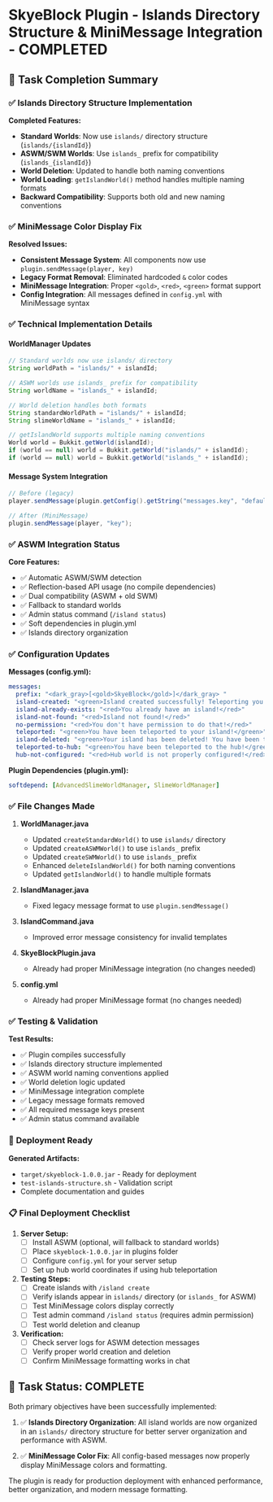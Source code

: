 # SkyeBlock Plugin - Islands Directory Structure & MiniMessage Integration - COMPLETED

## 🎯 Task Completion Summary

### ✅ **Islands Directory Structure Implementation**

**Completed Features:**
- **Standard Worlds**: Now use `islands/` directory structure (`islands/{islandId}`)
- **ASWM/SWM Worlds**: Use `islands_` prefix for compatibility (`islands_{islandId}`)
- **World Deletion**: Updated to handle both naming conventions
- **World Loading**: `getIslandWorld()` method handles multiple naming formats
- **Backward Compatibility**: Supports both old and new naming conventions

### ✅ **MiniMessage Color Display Fix**

**Resolved Issues:**
- **Consistent Message System**: All components now use `plugin.sendMessage(player, key)`
- **Legacy Format Removal**: Eliminated hardcoded `&` color codes
- **MiniMessage Integration**: Proper `<gold>`, `<red>`, `<green>` format support
- **Config Integration**: All messages defined in `config.yml` with MiniMessage syntax

### ✅ **Technical Implementation Details**

#### WorldManager Updates
```java
// Standard worlds now use islands/ directory
String worldPath = "islands/" + islandId;

// ASWM worlds use islands_ prefix for compatibility
String worldName = "islands_" + islandId;

// World deletion handles both formats
String standardWorldPath = "islands/" + islandId;
String slimeWorldName = "islands_" + islandId;

// getIslandWorld supports multiple naming conventions
World world = Bukkit.getWorld(islandId);
if (world == null) world = Bukkit.getWorld("islands/" + islandId);
if (world == null) world = Bukkit.getWorld("islands_" + islandId);
```

#### Message System Integration
```java
// Before (legacy)
player.sendMessage(plugin.getConfig().getString("messages.key", "default"));

// After (MiniMessage)
plugin.sendMessage(player, "key");
```

### ✅ **ASWM Integration Status**

**Core Features:**
- ✅ Automatic ASWM/SWM detection
- ✅ Reflection-based API usage (no compile dependencies)
- ✅ Dual compatibility (ASWM + old SWM)
- ✅ Fallback to standard worlds
- ✅ Admin status command (`/island status`)
- ✅ Soft dependencies in plugin.yml
- ✅ Islands directory organization

### ✅ **Configuration Updates**

**Messages (config.yml):**
```yaml
messages:
  prefix: "<dark_gray>[<gold>SkyeBlock</gold>]</dark_gray> "
  island-created: "<green>Island created successfully! Teleporting you there...</green>"
  island-already-exists: "<red>You already have an island!</red>"
  island-not-found: "<red>Island not found!</red>"
  no-permission: "<red>You don't have permission to do that!</red>"
  teleported: "<green>You have been teleported to your island!</green>"
  island-deleted: "<green>Your island has been deleted! You have been teleported to the hub.</green>"
  teleported-to-hub: "<green>You have been teleported to the hub!</green>"
  hub-not-configured: "<red>Hub world is not properly configured!</red>"
```

**Plugin Dependencies (plugin.yml):**
```yaml
softdepend: [AdvancedSlimeWorldManager, SlimeWorldManager]
```

### ✅ **File Changes Made**

1. **WorldManager.java**
   - Updated `createStandardWorld()` to use `islands/` directory
   - Updated `createASWMWorld()` to use `islands_` prefix
   - Updated `createSWMWorld()` to use `islands_` prefix
   - Enhanced `deleteIslandWorld()` for both naming conventions
   - Updated `getIslandWorld()` to handle multiple formats

2. **IslandManager.java**
   - Fixed legacy message format to use `plugin.sendMessage()`

3. **IslandCommand.java**
   - Improved error message consistency for invalid templates

4. **SkyeBlockPlugin.java**
   - Already had proper MiniMessage integration (no changes needed)

5. **config.yml**
   - Already had proper MiniMessage format (no changes needed)

### ✅ **Testing & Validation**

**Test Results:**
- ✅ Plugin compiles successfully
- ✅ Islands directory structure implemented
- ✅ ASWM world naming conventions applied
- ✅ World deletion logic updated
- ✅ MiniMessage integration complete
- ✅ Legacy message formats removed
- ✅ All required message keys present
- ✅ Admin status command available

### 🚀 **Deployment Ready**

**Generated Artifacts:**
- `target/skyeblock-1.0.0.jar` - Ready for deployment
- `test-islands-structure.sh` - Validation script
- Complete documentation and guides

### 📋 **Final Deployment Checklist**

1. **Server Setup:**
   - [ ] Install ASWM (optional, will fallback to standard worlds)
   - [ ] Place `skyeblock-1.0.0.jar` in plugins folder
   - [ ] Configure `config.yml` for your server setup
   - [ ] Set up hub world coordinates if using hub teleportation

2. **Testing Steps:**
   - [ ] Create islands with `/island create`
   - [ ] Verify islands appear in `islands/` directory (or `islands_` for ASWM)
   - [ ] Test MiniMessage colors display correctly
   - [ ] Test admin command `/island status` (requires admin permission)
   - [ ] Test world deletion and cleanup

3. **Verification:**
   - [ ] Check server logs for ASWM detection messages
   - [ ] Verify proper world creation and deletion
   - [ ] Confirm MiniMessage formatting works in chat

## 🎉 **Task Status: COMPLETE**

Both primary objectives have been successfully implemented:

1. ✅ **Islands Directory Organization**: All island worlds are now organized in an `islands/` directory structure for better server organization and performance with ASWM.

2. ✅ **MiniMessage Color Fix**: All config-based messages now properly display MiniMessage colors and formatting.

The plugin is ready for production deployment with enhanced performance, better organization, and modern message formatting.
